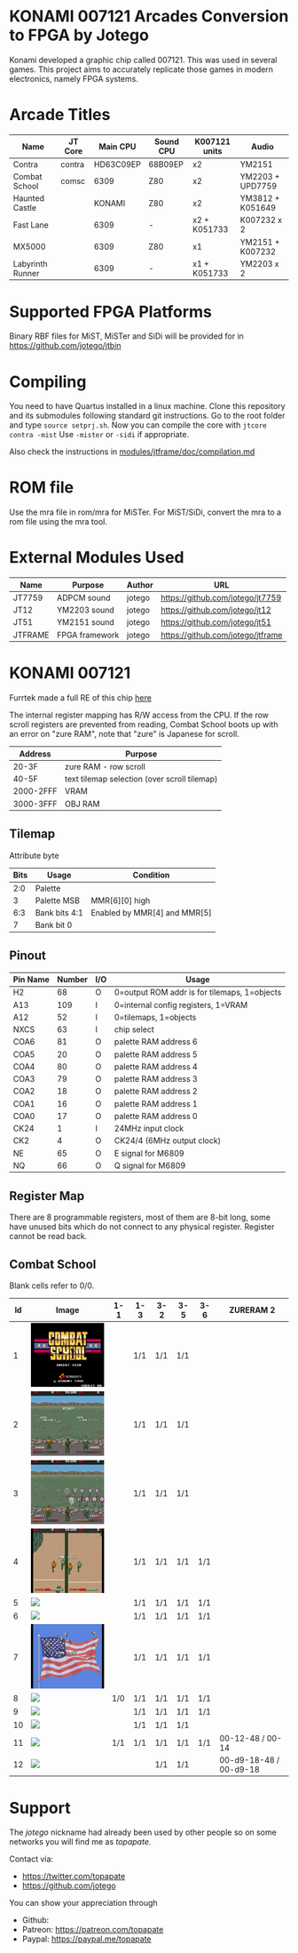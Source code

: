 # KONAMI 007121 Arcades Conversion to FPGA by Jotego

Konami developed a graphic chip called 007121. This was used in several games.
This project aims to accurately replicate those games in modern electronics,
namely FPGA systems.

# Arcade Titles

Name            | JT Core | Main CPU   | Sound CPU  | K007121 units | Audio
----------------|---------|------------|------------|---------------|-------------
Contra          | contra  | HD63C09EP  | 68B09EP    | x2            | YM2151
Combat School   | comsc   | 6309       | Z80        | x2            | YM2203 + UPD7759
Haunted Castle  |         | KONAMI     | Z80        | x2            | YM3812 + K051649
Fast Lane       |         | 6309       | -          | x2 + K051733  | K007232 x 2
MX5000          |         | 6309       | Z80        | x1            | YM2151 + K007232
Labyrinth Runner|         | 6309       | -          | x1 + K051733  | YM2203 x 2

# Supported FPGA Platforms

Binary RBF files for MiST, MiSTer and SiDi will be provided for in
https://github.com/jotego/jtbin

# Compiling

You need to have Quartus installed in a linux machine. Clone this repository and
its submodules following standard git instructions. Go to the root folder and
type `source setprj.sh`. Now you can compile the core with `jtcore contra -mist`
Use `-mister` or `-sidi` if appropriate.

Also check the instructions in [modules/jtframe/doc/compilation.md](JTFRAME)

# ROM file

Use the mra file in rom/mra for MiSTer. For MiST/SiDi, convert the mra to a rom
file using the mra tool.

# External Modules Used

Name          | Purpose           | Author  | URL
--------------|-------------------|---------|---------------------------------
JT7759        | ADPCM  sound      | jotego  | https://github.com/jotego/jt7759
JT12          | YM2203 sound      | jotego  | https://github.com/jotego/jt12
JT51          | YM2151 sound      | jotego  | https://github.com/jotego/jt51
JTFRAME       | FPGA framework    | jotego  | https://github.com/jotego/jtframe

# KONAMI 007121

Furrtek made a full RE of this chip [here](https://github.com/furrtek/VGChips/tree/master/Konami/007121)

The internal register mapping has R/W access from the CPU. If the row scroll registers are prevented from reading, Combat School boots up with an error on "zure RAM", note that "zure" is Japanese for scroll.

Address    |   Purpose
-----------|------------
20-3F      | zure RAM - row scroll
40-5F      | text tilemap selection (over scroll tilemap)
2000-2FFF  | VRAM
3000-3FFF  | OBJ RAM

## Tilemap

Attribute byte

Bits   | Usage            | Condition
-------|------------------|------------------
 2:0   | Palette          |
 3     | Palette MSB      | MMR[6][0] high
 6:3   | Bank bits 4:1    | Enabled by MMR[4] and MMR[5]
 7     | Bank bit 0       |

## Pinout

Pin Name | Number | I/O | Usage
---------|--------|-----|-----------------------------------------------
  H2     |  68    |  O  | 0=output ROM addr is for tilemaps, 1=objects
  A13    | 109    |  I  | 0=internal config registers, 1=VRAM
  A12    |  52    |  I  | 0=tilemaps, 1=objects
  NXCS   |  63    |  I  | chip select
  COA6   |  81    |  O  | palette RAM address 6
  COA5   |  20    |  O  | palette RAM address 5
  COA4   |  80    |  O  | palette RAM address 4
  COA3   |  79    |  O  | palette RAM address 3
  COA2   |  18    |  O  | palette RAM address 2
  COA1   |  16    |  O  | palette RAM address 1
  COA0   |  17    |  O  | palette RAM address 0
  CK24   |   1    |  I  | 24MHz input clock
  CK2    |   4    |  O  | CK24/4 (6MHz output clock)
  NE     |  65    |  O  | E signal for M6809
  NQ     |  66    |  O  | Q signal for M6809

## Register Map

There are 8 programmable registers, most of them are 8-bit long, some have unused bits which
do not connect to any physical register. Register cannot be read back.

## Combat School

Blank cells refer to 0/0.

Id |Image                                   | 1-1 | 1-3 | 3-2 | 3-5 | 3-6 | ZURERAM 2
---|----------------------------------------|-----|-----|-----|-----|-----|-----------
 1 |![](cores/comsc/ver/game/scene1/1.png)  |     | 1/1 | 1/1 | 1/1 |     |
 2 |![](cores/comsc/ver/game/scene2/2.png)  |     | 1/1 | 1/1 | 1/1 |     |
 3 |![](cores/comsc/ver/game/scene3/3.png)  |     | 1/1 | 1/1 | 1/1 |     |
 4 |![](cores/comsc/ver/game/scene4/4.png)  |     | 1/1 | 1/1 | 1/1 | 1/1 |
 5 |![](cores/comsc/ver/game/scene5/5.png)  |     | 1/1 | 1/1 | 1/1 | 1/1 |
 6 |![](cores/comsc/ver/game/scene6/6.png)  |     | 1/1 | 1/1 | 1/1 | 1/1 |
 7 |![](cores/comsc/ver/game/scene7/7.png)  |     | 1/1 | 1/1 | 1/1 | 1/1 |
 8 |![](cores/comsc/ver/game/scene8/8.png)  | 1/0 | 1/1 | 1/1 | 1/1 | 1/1 |
 9 |![](cores/comsc/ver/game/scene9/9.png)  |     | 1/1 | 1/1 | 1/1 | 1/1 |
10 |![](cores/comsc/ver/game/scene10/10.png)|     | 1/1 | 1/1 | 1/1 |     |
11 |![](cores/comsc/ver/game/scene11/11.png)| 1/1 | 1/1 | 1/1 | 1/1 | 1/1 | 00-12-48 / 00-14
12 |![](cores/comsc/ver/game/scene12/12.png)|     |     | 1/1 | 1/1 |     | 00-d9-18-48 / 00-d9-18

# Support

The *jotego* nickname had already been used by other people so on some networks
you will find me as *topapate*.

Contact via:
* https://twitter.com/topapate
* https://github.com/jotego

You can show your appreciation through
* Github:
* Patreon: https://patreon.com/topapate
* Paypal: https://paypal.me/topapate
